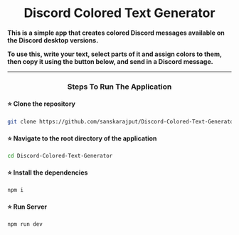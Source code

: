 <div align="center">

# **Discord Colored Text Generator** 
<!--[:arrow_upper_right:](https://discord-colored-text-generator-rho.vercel.app/)-->
</div>

<div align="">

**This is a simple app that creates colored Discord messages available on the Discord desktop versions.**

**To use this, write your text, select parts of it and assign colors to them, then copy it using the button below, and send in a Discord message.**
</div>

---

<div align="center">

### Steps To Run The Application
</div>

#### :star: Clone the repository
```bash
git clone https://github.com/sanskarajput/Discord-Colored-Text-Generator.git
```

#### :star: Navigate to the root directory of the application
```bash
cd Discord-Colored-Text-Generator
```

#### :star: Install the dependencies
```bash
npm i
```

#### :star: Run Server
```bash
npm run dev
```

